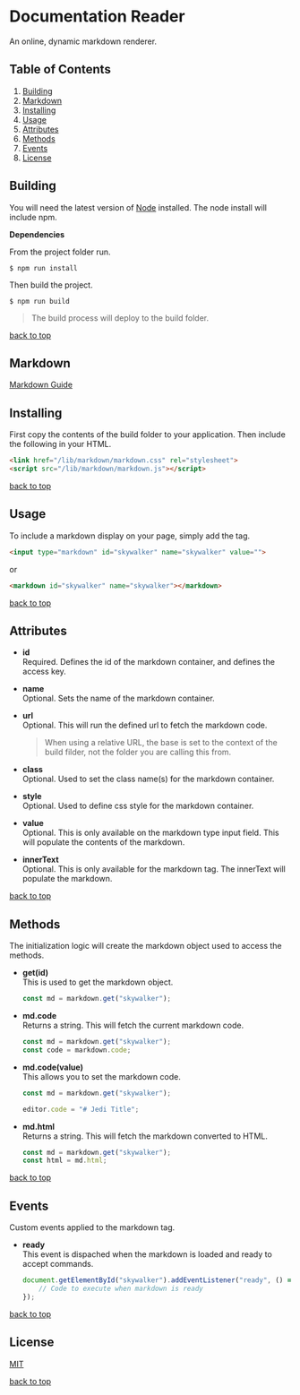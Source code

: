 # Documentation Reader
An online, dynamic markdown renderer.

## Table of Contents

  1. [Building](#building)
  1. [Markdown](#markdown)
  1. [Installing](#installing)
  1. [Usage](#usage)
  1. [Attributes](#attributes)
  1. [Methods](#methods)
  1. [Events](#events)
  1. [License](#license)

## <a id="building"></a>Building
You will need the latest version of [Node](https://nodejs.org/en/download/) installed. The node install will include npm.

**Dependencies**

From the project folder run.
```
$ npm run install
```

Then build the project.
```
$ npm run build
```

> The build process will deploy to the build folder.

[back to top](#)

## <a id="markdown"></a>Markdown
[Markdown Guide](https://github.com/fofxsoft/docs/blob/master/GUIDE.md)

## <a id="installing"></a>Installing
First copy the contents of the build folder to your application. Then include the following in your HTML.

```html
<link href="/lib/markdown/markdown.css" rel="stylesheet">
<script src="/lib/markdown/markdown.js"></script>
```

[back to top](#)

## <a id="usage"></a>Usage
To include a markdown display on your page, simply add the tag.

```html
<input type="markdown" id="skywalker" name="skywalker" value="">
```

or

```html
<markdown id="skywalker" name="skywalker"></markdown>
```

[back to top](#)

## <a id="attributes"></a>Attributes
- **id**  
  Required. Defines the id of the markdown container, and defines the access key.

- **name**  
  Optional. Sets the name of the markdown container.

- **url**  
  Optional. This will run the defined url to fetch the markdown code.
  > When using a relative URL, the base is set to the context of the build filder, not the folder you are calling this from.

- **class**  
  Optional. Used to set the class name(s) for the markdown container.

- **style**  
  Optional. Used to define css style for the markdown container.

- **value**  
  Optional. This is only available on the markdown type input field. This will populate the contents of the markdown.

- **innerText**  
  Optional. This is only available for the markdown tag. The innerText will populate the markdown.

[back to top](#)

## <a id="methods"></a>Methods
The initialization logic will create the markdown object used to access the methods.

- **get(id)**  
  This is used to get the markdown object.
  &nbsp;  
  ```javascript
  const md = markdown.get("skywalker");
  ```

- **md.code**  
  Returns a string. This will fetch the current markdown code.
  &nbsp;  
  ```javascript
  const md = markdown.get("skywalker");
  const code = markdown.code;
  ```

- **md.code(value)**  
  This allows you to set the markdown code.
  &nbsp;  
  ```javascript
  const md = markdown.get("skywalker");

  editor.code = "# Jedi Title";
  ```

- **md.html**  
  Returns a string. This will fetch the markdown converted to HTML.
  &nbsp;  
  ```javascript
  const md = markdown.get("skywalker");
  const html = md.html;
  ```

[back to top](#)

## <a id="events"></a>Events
Custom events applied to the markdown tag.

- **ready**  
  This event is dispached when the markdown is loaded and ready to accept commands.
  &nbsp;  
  ```javascript
  document.getElementById("skywalker").addEventListener("ready", () => {
      // Code to execute when markdown is ready
  });
  ```

[back to top](#)

## <a id="license"></a>License
[MIT](https://github.com/fofxsoft/code-editor/blob/master/LICENSE.md)

[back to top](#)
